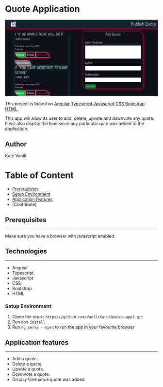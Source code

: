 # Quote Application

![alt text](src/assets/Screenshot%20from%202022-04-10%2017-25-24.png)

This project is based on [Angular Typescript Javascript CSS Bootstrap HTML](#TechStack).

This app will allow its user to add, delete, upvote and downvote any quote. It will also display the time since any particular qute was added to the application.

## Author
Kate Vanili

# Table of Content

-   [Prerequisites](#Prerequisites)
-   [Setup Environment](#Technologies)
-   [Application features](#features)
-   [Contribute]

## Prerequisites

---

Make sure you have a browser with javascript enabled.


## Technologies

---
-   Angular
-   Typescript
-   Javascript
-   CSS
-   Bootstrap
-   HTML

### Setup Environment

1. Clone the repo : `https://github.com/VaniliKate/Quotes-app1.git`
2. Run `npm install`
3. Run `ng serve --open` to run the app in your favourite browser

## Application features

---
-   Add a quote.
-   Delete a quote.
-   Upvote a quote.
-   Downvote a quote.
-   Display time since quote was added.



